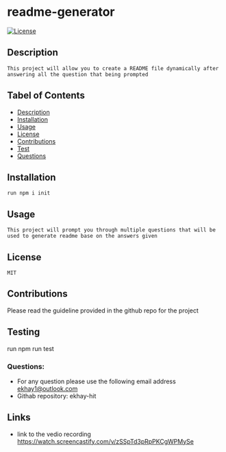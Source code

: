  # readme-generator

[![License](https://img.shields.io/badge/License-MIT-blue.svg)](https://opensource.org/licenses/MIT)
     
## Description
    This project will allow you to create a README file dynamically after answering all the question that being prompted

## Tabel of Contents

* [Description](#Description)
* [Installation](#Installation)
* [Usage](#Usage)
* [License](#License)
* [Contributions](#Contributions)
* [Test](#Test)
* [Questions](#Questions)
    
## Installation 
    run npm i init

 ## Usage
    This project will prompt you through multiple questions that will be used to generate readme base on the answers given

## License
    MIT

## Contributions
Please read the guideline provided in the github repo for the project

## Testing
run npm run test


### Questions:

* For any question please use the following email address ekhay1@outlook.com
* Githab repository: ekhay-hit

## Links
* link to the vedio recording https://watch.screencastify.com/v/zSSpTd3pRpPKCgWPMySe

    	